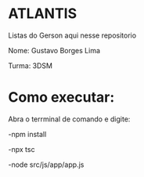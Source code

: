 # ATLANTIS
Listas do Gerson aqui nesse repositorio

Nome: Gustavo Borges Lima

Turma: 3DSM

# Como executar:

Abra o terrminal de comando e digite:

-npm install

-npx tsc

-node src/js/app/app.js